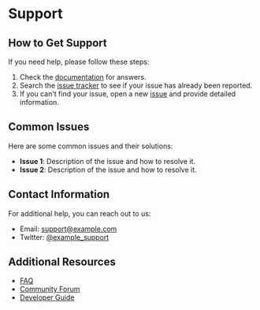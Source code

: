 # Support

## How to Get Support
If you need help, please follow these steps:
1. Check the [documentation](#) for answers.
2. Search the [issue tracker](#) to see if your issue has already been reported.
3. If you can't find your issue, open a new [issue](#) and provide detailed information.

## Common Issues
Here are some common issues and their solutions:
- **Issue 1**: Description of the issue and how to resolve it.
- **Issue 2**: Description of the issue and how to resolve it.

## Contact Information
For additional help, you can reach out to us:
- Email: [support@example.com](mailto:support@example.com)
- Twitter: [@example_support](https://twitter.com/example_support)

## Additional Resources
- [FAQ](#)
- [Community Forum](#)
- [Developer Guide](#)
